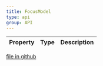```yaml
---
title: FocusModel
type: api
group: API
---
```



Property|Type|Description
---|---|---

[file in github](https://github.com/qgrid/ng2/core/focus.model.js)
